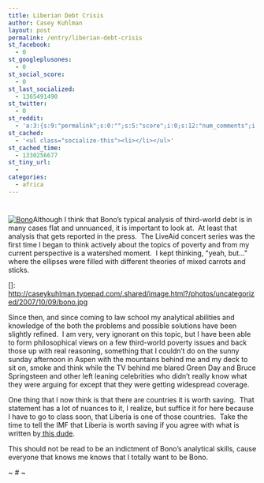 ```yaml
---
title: Liberian Debt Crisis
author: Casey Kuhlman
layout: post
permalink: /entry/liberian-debt-crisis
st_facebook:
  - 0
st_googleplusones:
  - 0
st_social_score:
  - 0
st_last_socialized:
  - 1365491490
st_twitter:
  - 0
st_reddit:
  - 'a:3:{s:9:"permalink";s:0:"";s:5:"score";i:0;s:12:"num_comments";i:0;}'
st_cached:
  - '<ul class="socialize-this"><li></li></ul>'
st_cached_time:
  - 1330256677
st_tiny_url:
  - 
categories:
  - africa
---
```

# 

[![Bono][2]][2]Although I think that Bono’s typical analysis of third-world debt is in many cases flat and unnuanced, it is important to look at.  At least that analysis that gets reported in the press.  The LiveAid concert series was the first time I began to think actively about the topics of poverty and from my current perspective is a watershed moment.  I kept thinking, "yeah, but…" where the ellipses were filled with different theories of mixed carrots and sticks.  

 []: http://caseykuhlman.typepad.com/.shared/image.html?/photos/uncategorized/2007/10/09/bono.jpg

Since then, and since coming to law school my analytical abilities and knowledge of the both the problems and possible solutions have been slightly refined.  I am very, very ignorant on this topic, but I have been able to form philosophical views on a few third-world poverty issues and back those up with real reasoning, something that I couldn’t do on the sunny sunday afternoon in Aspen with the mountains behind me and my deck to sit on, smoke and think while the TV behind me blared Green Day and Bruce Springsteen and other left leaning celebrities who didn’t really know what they were arguing for except that they were getting widespread coverage.  

One thing that I now think is that there are countries it is worth saving.  That statement has a lot of nuances to it, I realize, but suffice it for here because I have to go to class soon, that Liberia is one of those countries.  Take the time to tell the IMF that Liberia is worth saving if you agree with what is written by[ this dude][2].

 [2]: http://blogs.cgdev.org/mt/mt-tb.cgi/981

This should not be read to be an indictment of Bono’s analytical skills, cause everyone that knows me knows that I totally want to be Bono.

~ # ~